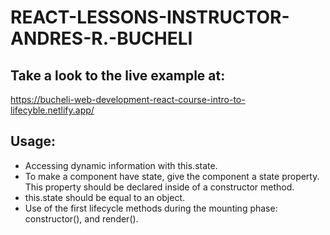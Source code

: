 # REACT-LESSONS-INSTRUCTOR-ANDRES-R.-BUCHELI

## Take a look to the live example at:
https://bucheli-web-development-react-course-intro-to-lifecyble.netlify.app/

## Usage:
* Accessing dynamic information with this.state.
* To make a component have state, give the component a state property. This property should be declared inside of a constructor method.
* this.state should be equal to an object.
* Use of the first lifecycle methods during the mounting phase: constructor(), and render().
